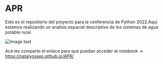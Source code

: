 # APR

Este es el repositorio del proyecto para la conferencia de Python 2022.Aqui estamos realizando un analisis espacial descriptivo de los sistemas de agua potable rural.

![Image text](https://www.bbva.com/wp-content/uploads/2019/05/A-2205-ODS6_CAS-BBVA-1-1920x1180.jpg)

Acá les comparto el enlace para que puedan acceder al notebook -> https://natalyosses.github.io/APR/
